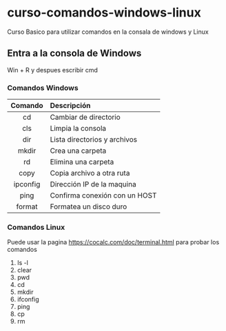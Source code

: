 # curso-comandos-windows-linux
Curso Basico para utilizar comandos en la consala de windows y Linux

## Entra a la consola de Windows
Win + R  y despues escribir cmd

### Comandos Windows

| Comando | Descripción |
| :---: | :--- |
| cd | Cambiar de directorio |
| cls | Limpia la consola |
| dir | Lista directorios y archivos|
| mkdir | Crea una carpeta |
| rd | Elimina una carpeta |
| copy | Copia archivo a otra ruta |
| ipconfig | Dirección IP de la maquina |
| ping | Confirma conexión con un HOST |
| format | Formatea un disco duro |


### Comandos Linux

Puede usar la pagina https://cocalc.com/doc/terminal.html para probar los comandos

1. ls -l
2. clear
3. pwd
4. cd
5. mkdir
6. ifconfig
7. ping
8. cp
9. rm
